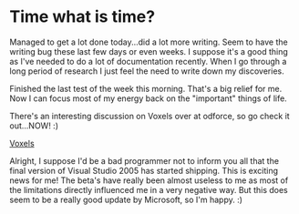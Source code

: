 # Time what is time?

Managed to get a lot done today...did a lot more writing. Seem to have the writing bug these last few days or even weeks. I suppose it's a good thing as I've needed to do a lot of documentation recently. When I go through a long period of research I just feel the need to write down my discoveries.

Finished the last test of the week this morning. That's a big relief for me. Now I can focus most of my energy back on the "important" things of life.

There's an interesting discussion on Voxels over at odforce, so go check it out...NOW! :)

[Voxels](http://odforce.net/forum/index.php?showtopic=3332&hl=)

Alright, I suppose I'd be a bad programmer not to inform you all that the final version of Visual Studio 2005 has started shipping. This is exciting news for me! The beta's have really been almost useless to me as most of the limitations directly influenced me in a very negative way. But this does seem to be a really good update by Microsoft, so I'm happy. :)
